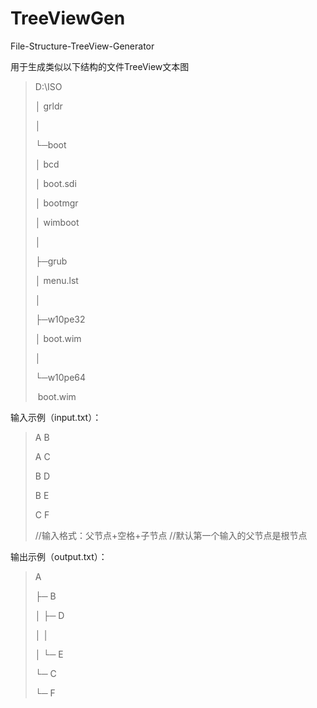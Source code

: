 # TreeViewGen
 File-Structure-TreeView-Generator



用于生成类似以下结构的文件TreeView文本图

> D:\ISO
>
> │  grldr
>
> │
>
> └─boot
>
>  │  bcd
>
>  │  boot.sdi
>
>  │  bootmgr
>
>  │  wimboot
>
>  │
>
>  ├─grub
>
>  │      menu.lst
>
>  │
>
>  ├─w10pe32
>
>  │      boot.wim
>
>  │
>
>  └─w10pe64
>
> ​         boot.wim
>
> 

输入示例（input.txt）：

> A B
>
> A C
>
> B D
>
> B E
>
> C F
>
> 
>
> //输入格式：父节点+空格+子节点
> //默认第一个输入的父节点是根节点

输出示例（output.txt）：

> A
>
> ├─ B
>
> │   ├─ D
>
> │   │
>
> │   └─ E
>
> └─ C
>
>  └─ F
>
> 

